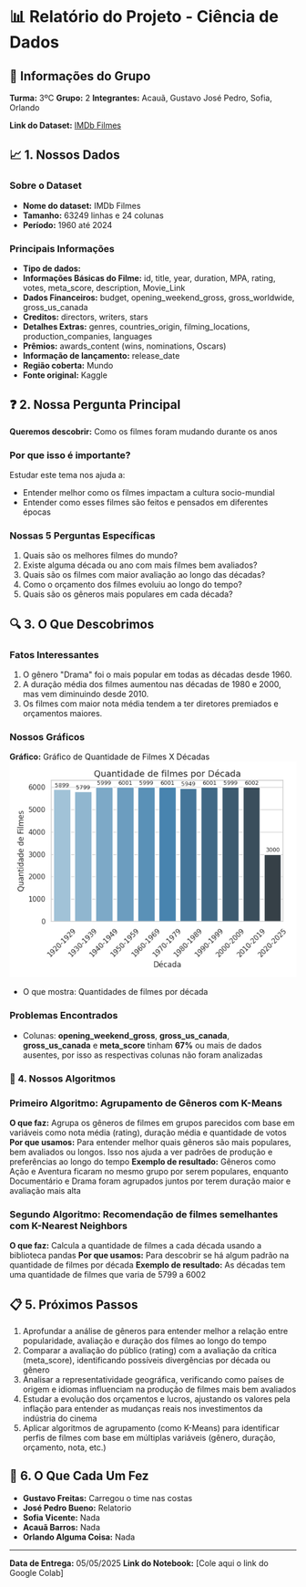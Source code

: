 # 📊 Relatório do Projeto - Ciência de Dados

## 👥 Informações do Grupo
**Turma:** 3ºC
**Grupo:** 2
**Integrantes:** Acauã, Gustavo José Pedro, Sofia, Orlando

**Link do Dataset:** [IMDb Filmes](https://basedosdados.org/dataset/6ba4745d-f131-4f8e-9e55-e8416199a6af?table=79de8c5e-9c21-4398-a9fb-bc40e6d6e77f)

## 📈 1. Nossos Dados

### Sobre o Dataset
- **Nome do dataset:** IMDb Filmes
- **Tamanho:** 63249 linhas e 24 colunas
- **Período:** 1960 até 2024

### Principais Informações
- **Tipo de dados:**
- **Informações Básicas do Filme:** id, title, year, duration, MPA, rating, votes, meta_score, description, Movie_Link
- **Dados Financeiros:** budget, opening_weekend_gross, gross_worldwide, gross_us_canada
- **Creditos:** directors, writers, stars
- **Detalhes Extras:** genres, countries_origin, filming_locations, production_companies, languages
- **Prêmios:** awards_content (wins, nominations, Oscars)
- **Informação de lançamento:** release_date
- **Região coberta:** Mundo
- **Fonte original:** Kaggle

## ❓ 2. Nossa Pergunta Principal

**Queremos descobrir:** Como os filmes foram mudando durante os anos

### Por que isso é importante?
Estudar este tema nos ajuda a:
- Entender melhor como os filmes impactam a cultura socio-mundial
- Entender como esses filmes são feitos e pensados em diferentes épocas

### Nossas 5 Perguntas Específicas
1. Quais são os melhores filmes do mundo?
2. Existe alguma década ou ano com mais filmes bem avaliados?
3. Quais são os filmes com maior avaliação ao longo das décadas?
4. Como o orçamento dos filmes evoluiu ao longo do tempo?
5. Quais são os gêneros mais populares em cada década?

## 🔍 3. O Que Descobrimos

### Fatos Interessantes
1. O gênero "Drama" foi o mais popular em todas as décadas desde 1960.
2. A duração média dos filmes aumentou nas décadas de 1980 e 2000, mas vem diminuindo desde 2010.
3. Os filmes com maior nota média tendem a ter diretores premiados e orçamentos maiores.

### Nossos Gráficos
**Gráfico:** Gráfico de Quantidade de Filmes X Décadas
![Gráfico de Quantidade de Filmes X Décadas](graficos/FilmesDecada.png)

- O que mostra: Quantidades de filmes por década

### Problemas Encontrados
- Colunas: **opening_weekend_gross**, **gross_us_canada**, **gross_us_canada** e **meta_score** tinham **67%** ou mais de dados ausentes, por isso as respectivas colunas não foram analizadas

### 🤖 4. Nossos Algoritmos

### Primeiro Algoritmo: Agrupamento de Gêneros com K-Means
**O que faz:** Agrupa os gêneros de filmes em grupos parecidos com base em variáveis como nota média (rating), duração média e quantidade de votos
**Por que usamos:** Para entender melhor quais gêneros são mais populares, bem avaliados ou longos. Isso nos ajuda a ver padrões de produção e preferências ao longo do tempo
**Exemplo de resultado:** Gêneros como Ação e Aventura ficaram no mesmo grupo por serem populares, enquanto Documentário e Drama foram agrupados juntos por terem duração maior e avaliação mais alta

### Segundo Algoritmo: Recomendação de filmes semelhantes com K-Nearest Neighbors
**O que faz:** Calcula a quantidade de filmes a cada década usando a biblioteca pandas
**Por que usamos:** Para descobrir se há algum padrão na quantidade de filmes por década
**Exemplo de resultado:** As décadas tem uma quantidade de filmes que varia de 5799 a 6002

## 📋 5. Próximos Passos
1. Aprofundar a análise de gêneros para entender melhor a relação entre popularidade, avaliação e duração dos filmes ao longo do tempo
2. Comparar a avaliação do público (rating) com a avaliação da crítica (meta_score), identificando possíveis divergências por década ou gênero
3. Analisar a representatividade geográfica, verificando como países de origem e idiomas influenciam na produção de filmes mais bem avaliados
4. Estudar a evolução dos orçamentos e lucros, ajustando os valores pela inflação para entender as mudanças reais nos investimentos da indústria do cinema
5. Aplicar algoritmos de agrupamento (como K-Means) para identificar perfis de filmes com base em múltiplas variáveis (gênero, duração, orçamento, nota, etc.)


## 👥 6. O Que Cada Um Fez
- **Gustavo Freitas:** Carregou o time nas costas
- **José Pedro Bueno:** Relatorio
- **Sofia Vicente:** Nada
- **Acauã Barros:** Nada
- **Orlando Alguma Coisa:** Nada
---
**Data de Entrega:** 05/05/2025
**Link do Notebook:** [Cole aqui o link do Google Colab]